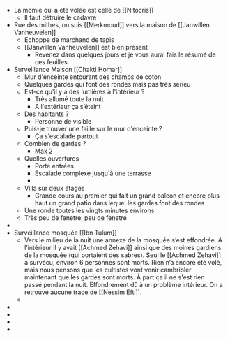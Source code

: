 - La momie qui a été volée est celle de [[Nitocris]]
	- Il faut détruire le cadavre
- Rue des mithes, on suis [[Merkmoud]] vers la maison de [[Janwillen Vanheuvelen]]
	- Echoppe de marchand de tapis
	- [[Janwillen Vanheuvelen]] est bien présent
		- Revenez dans quelques jours et je vous aurai fais le résumé de ces feuilles
- Surveillance Maison [[Chakti Homar]]
	- Mur d'enceinte entourant des champs de coton
	- Quelques gardes qui font des rondes mais pas très sérieu
	- Est-ce qu'il y a des lumières à l'intérieur ?
		- Très allumé toute la nuit
		- A l'extérieur ça s’éteint
	- Des habitants ?
		- Personne de visible
	- Puis-je trouver une faille sur le mur d'enceinte ?
		- Ça s'escalade partout
	- Combien de gardes ?
		- Max 2
	- Quelles ouvertures
		- Porte entrées
		- Escalade complexe jusqu'à une terrasse
		-
	- Villa sur deux étages
		- Grande cours au premier qui fait un grand balcon et encore plus haut un grand patio dans lequel les gardes font des rondes
	- Une ronde toutes les vingts minutes environs
	- Très peu de fenetre, peu de fenetre
-
- Surveillance mosquée [[Ibn Tulum]]
	- Vers le milieu de la nuit une annexe de la mosquée s’est effondrée. À l’intérieur il y avait [[Achmed Zehavi]] ainsi que des moines gardiens de la mosquée (qui portaient des sabres). Seul le [[Achmed Zehavi]] a survécu, environ 6 personnes sont morts. Rien n’a encore été volé, mais nous pensons que les cultistes vont venir cambrioler maintenant que les gardes sont morts. À part ça il ne s'est rien passé pendant la nuit. Effondrement dû à un problème intérieur. On a retrouvé aucune trace de [[Nessim Efti]].
	-
-
-
-
-